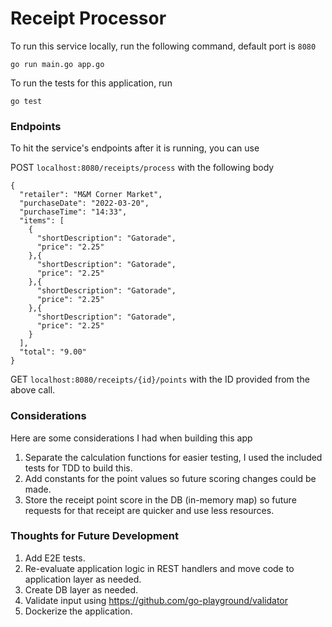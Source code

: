<h1>Receipt Processor</h1>

To run this service locally, run the following command, default port is `8080`

`go run main.go app.go`

To run the tests for this application, run

`go test`

<h3> Endpoints </h3>

To hit the service's endpoints after it is running, you can use

POST `localhost:8080/receipts/process` with the following body

```
{
  "retailer": "M&M Corner Market",
  "purchaseDate": "2022-03-20",
  "purchaseTime": "14:33",
  "items": [
    {
      "shortDescription": "Gatorade",
      "price": "2.25"
    },{
      "shortDescription": "Gatorade",
      "price": "2.25"
    },{
      "shortDescription": "Gatorade",
      "price": "2.25"
    },{
      "shortDescription": "Gatorade",
      "price": "2.25"
    }
  ],
  "total": "9.00"
}

```

GET `localhost:8080/receipts/{id}/points` with the ID provided from the above call.


<h3>Considerations</h3>

Here are some considerations I had when building this app

1. Separate the calculation functions for easier testing, I used the included tests for TDD to build this.
2. Add constants for the point values so future scoring changes could be made.
3. Store the receipt point score in the DB (in-memory map) so future requests for that receipt are quicker and use less resources.

<h3>Thoughts for Future Development</h3>

1. Add E2E tests.
2. Re-evaluate application logic in REST handlers and move code to application layer as needed.
3. Create DB layer as needed.
4. Validate input using https://github.com/go-playground/validator
5. Dockerize the application.